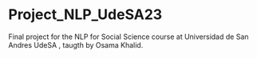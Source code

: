 # Project_NLP_UdeSA23
 Final project for the NLP for Social Science course at Universidad de San Andres UdeSA , taugth by Osama Khalid.
